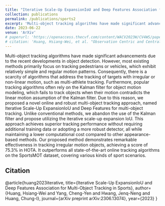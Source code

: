 ```yaml
---
title: "Iterative Scale-Up ExpansionIoU and Deep Features Association for Multi-Object Tracking in Sports"
collection: publications
permalink: /publications/sports2
excerpt: 'Multi-object tracking algorithms have made significant advancements due to the recent developments in object detection. However, most existing methods primarily focus on tracking pedestrians or vehicles, which exhibit relatively simple and regular motion patterns. Consequently, there is a scarcity of algorithms that address the tracking of targets with irregular or non-linear motion, such as multi-athlete tracking. Furthermore, popular tracking algorithms often rely on the Kalman filter for object motion modeling, which fails to track objects when their motion contradicts the linear motion assumption of the Kalman filter. Due to this reason, we proposed a novel online and robust multi-object tracking approach, named Iterative Scale-Up ExpansionIoU and Deep Features for multi-object tracking. Unlike conventional methods, we abandon the use of the Kalman filter and propose utilizing the iterative scale-up expansion IoU. This approach achieves superior tracking performance without requiring additional training data or adopting a more robust detector, all while maintaining a lower computational cost compared to other appearance-based methods. Our proposed method demonstrates remarkable effectiveness in tracking irregular motion objects, achieving a score of 75.3% in HOTA. It outperforms all state-of-the-art online tracking algorithms on the SportsMOT dataset, covering various kinds of sport scenarios.'
date: 2023-06-22
venue: 'ArXiv'
# paperurl: 'https://openaccess.thecvf.com/content/WACV2023W/CV4WS/papers/Huang_Observation_Centric_and_Central_Distance_Recovery_for_Athlete_Tracking_WACVW_2023_paper.pdf'
# citation: 'Huang, Hsiang-Wei, et al. "Observation Centric and Central Distance Recovery for Athlete Tracking." Proceedings of the IEEE/CVF Winter Conference on Applications of Computer Vision. 2023.'
---
```

Multi-object tracking algorithms have made significant advancements due to the recent developments in object detection. However, most existing methods primarily focus on tracking pedestrians or vehicles, which exhibit relatively simple and regular motion patterns. Consequently, there is a scarcity of algorithms that address the tracking of targets with irregular or non-linear motion, such as multi-athlete tracking. Furthermore, popular tracking algorithms often rely on the Kalman filter for object motion modeling, which fails to track objects when their motion contradicts the linear motion assumption of the Kalman filter. Due to this reason, we proposed a novel online and robust multi-object tracking approach, named Iterative Scale-Up ExpansionIoU and Deep Features for multi-object tracking. Unlike conventional methods, we abandon the use of the Kalman filter and propose utilizing the iterative scale-up expansion IoU. This approach achieves superior tracking performance without requiring additional training data or adopting a more robust detector, all while maintaining a lower computational cost compared to other appearance-based methods. Our proposed method demonstrates remarkable effectiveness in tracking irregular motion objects, achieving a score of 75.3% in HOTA. It outperforms all state-of-the-art online tracking algorithms on the SportsMOT dataset, covering various kinds of sport scenarios.

## Citation
@article{huang2023iterative,
  title={Iterative Scale-Up ExpansionIoU and Deep Features Association for Multi-Object Tracking in Sports},
  author={Huang, Hsiang-Wei and Yang, Cheng-Yen  and Hwang, Jenq-Neng and Huang, Chung-I},
  journal={arXiv preprint arXiv:2306.13074},
  year={2023}
}